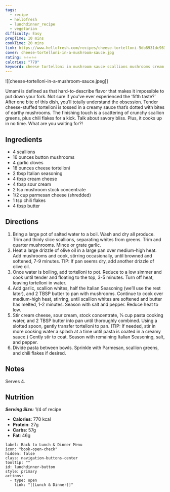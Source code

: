 ```yaml
---
tags:
  - recipe
  - hellofresh
  - lunchdinner_recipe
  - vegetarian
difficulty: Easy
prepTime: 10 mins
cookTime: 20 mins
link: https://www.hellofresh.com/recipes/cheese-tortelloni-5db8931dc9630c59fc757d03
cover: cheese-tortelloni-in-a-mushroom-sauce.jpg
rating: ⭐️⭐️⭐️⭐️⭐️
calories: "770"
keyword: cheese tortelloni in mushroom sauce scallions mushrooms cream cheese chili flakes
---
```

![[cheese-tortelloni-in-a-mushroom-sauce.jpeg]]

Umami is defined as that hard-to-describe flavor that makes it impossible to put down your fork. Not sure if you’ve ever experienced the ‘fifth taste?’ After one bite of this dish, you’ll totally understand the obsession. Tender cheese-stuffed tortelloni is tossed in a creamy sauce that’s dotted with bites of earthy mushrooms. The finishing touch is a scattering of crunchy scallion greens, plus chili flakes for a kick. Talk about savory bliss. Plus, it cooks up in no time. What are you waiting for?!

## Ingredients
- 4 scallions
- 16 ounces button mushrooms
- 4 garlic cloves
- 18 ounces cheese tortelloni
- 2 tbsp Italian seasoning
- 4 tbsp cream cheese
- 4 tbsp sour cream
- 2 tsp mushroom stock concentrate
- 1/2 cup parmesan cheese (shredded)
- 1 tsp chili flakes
- 4 tbsp butter


## Directions
1. Bring a large pot of salted water to a boil. Wash and dry all produce. Trim and thinly slice scallions, separating whites from greens. Trim and quarter mushrooms. Mince or grate garlic.
2. Heat a large drizzle of olive oil in a large pan over medium-high heat. Add mushrooms and cook, stirring occasionally, until browned and softened, 7-9 minutes. TIP: If pan seems dry, add another drizzle of olive oil.
3. Once water is boiling, add tortelloni to pot. Reduce to a low simmer and cook until tender and floating to the top, 3-5 minutes. Turn off heat, leaving tortelloni in water.
4. Add garlic, scallion whites, half the Italian Seasoning (we’ll use the rest later), and 2 TBSP butter to pan with mushrooms. Continue to cook over medium-high heat, stirring, until scallion whites are softened and butter has melted, 1-2 minutes. Season with salt and pepper. Reduce heat to low.
5. Stir cream cheese, sour cream, stock concentrate, ⅓ cup pasta cooking water, and 2 TBSP butter into pan until thoroughly combined. Using a slotted spoon, gently transfer tortelloni to pan. (TIP: If needed, stir in more cooking water a splash at a time until pasta is coated in a creamy sauce.) Gently stir to coat. Season with remaining Italian Seasoning, salt, and pepper.
6. Divide pasta between bowls. Sprinkle with Parmesan, scallion greens, and chili flakes if desired.

## Notes
Serves 4.

## Nutrition
***Serving Size:*** 1/4 of recipe
- **Calories**: 770 kcal
- **Protein**:  27g
- **Carbs**: 57g
- **Fat**: 46g


```meta-bind-button
label: Back to Lunch & Dinner Menu
icon: "book-open-check"
hidden: false
class: navigation-buttons-center
tooltip: ""
id: lunchdinner-button
style: primary
actions:
  - type: open
    link: "[[Lunch & Dinner]]"

```
 
